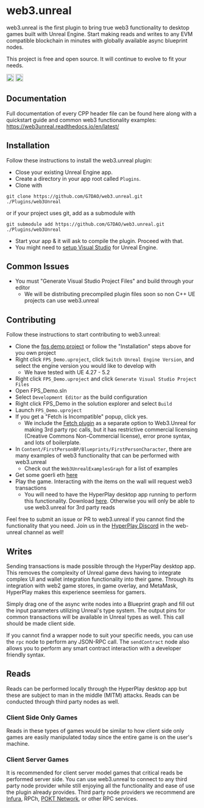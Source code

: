 # web3.unreal

web3.unreal is the first plugin to bring true web3 functionality to desktop games built with Unreal Engine. Start making reads and writes to any EVM compatible blockchain in minutes with globally available async blueprint nodes.

This project is free and open source. It will continue to evolve to fit your needs.

[<img alt="Discord" src="https://img.shields.io/discord/593655374469660673.svg?style=for-the-badge&label=Discord&logo=discord" height="20">](https://discord.gg/Vx4ky6ZbAK)
[<img alt="Twitter" src="https://img.shields.io/twitter/follow/espadrine.svg?style=for-the-badge&label=Twitter&color=1DA1F2" height="20">](https://twitter.com/HyperPlayGaming)

## Documentation

Full documentation of every CPP header file can be found here along with a quickstart guide and common web3 functionality examples:
https://web3unreal.readthedocs.io/en/latest/

## Installation
Follow these instructions to install the web3.unreal plugin:

* Close your existing Unreal Engine app.
* Create a directory in your app root called `Plugins`.
* Clone with 
```
git clone https://github.com/G7DAO/web3.unreal.git ./Plugins/web3Unreal
``` 
or if your project uses git, add as a submodule with 
```
git submodule add https://github.com/G7DAO/web3.unreal.git ./Plugins/web3Unreal
```
* Start your app & it will ask to compile the plugin. Proceed with that.
* You might need to [setup Visual Studio](https://docs.unrealengine.com/en-US/ProductionPipelines/DevelopmentSetup/VisualStudioSetup/index.html) for Unreal Engine.

## Common Issues
* You must "Generate Visual Studio Project Files" and build through your editor
  * We will be distributing precompiled plugin files soon so non C++ UE projects can use web3.unreal

## Contributing
Follow these instructions to start contributing to web3.unreal:
* Clone the [fps demo project](https://github.com/G7DAO/unreal-fps-demo) or follow the "Installation" steps above for you own project
* Right click `FPS_Demo.uproject`, click `Switch Unreal Engine Version`, and select the engine version you would like to develop with
  * We have tested with UE 4.27 - 5.2
* Right click `FPS_Demo.uproject` and click `Generate Visual Studio Project Files`
* Open FPS_Demo.sln
* Select `Development Editor` as the build configuration
* Right click FPS_Demo in the solution explorer and select `Build`
* Launch `FPS_Demo.uproject`
* If you get a "Fetch is Incompatible" popup, click yes. 
  * We include the [Fetch plugin](https://github.com/GDi4K/unreal-fetch) as a separate option to Web3.Unreal for making 3rd party rpc calls, but it has restrictive commercial licensing (Creative Commons Non-Commercial license), error prone syntax, and lots of boilerplate. 
* In `Content/FirstPersonBP/Blueprints/FirstPersonCharacter`, there are many examples of web3 functionality that can be performed with web3.unreal
  * Check out the `Web3UnrealExamplesGraph` for a list of examples
* Get some goerli eth [here](https://goerlifaucet.com/)
* Play the game. Interacting with the items on the wall will request web3 transactions
  * You will need to have the HyperPlay desktop app running to perform this functionality. Download [here](https://www.hyperplay.xyz/downloads). Otherwise you will only be able to use web3.unreal for 3rd party reads
  
Feel free to submit an issue or PR to web3.unreal if you cannot find the functionality that you need. Join us in the [HyperPlay Discord](https://discord.gg/eRVDbGUhKD) in the web-unreal channel as well!

## Writes
Sending transactions is made possible through the HyperPlay desktop app. This removes the complexity of Unreal game devs having to integrate complex UI and wallet integration functionality into their game. Through its integration with web2 game stores, in game overlay, and MetaMask, HyperPlay makes this experience seemless for gamers.

Simply drag one of the async write nodes into a Blueprint graph and fill out the input parameters utilizing Unreal's type system. The output pins for common transactions will be available in Unreal types as well. This call should be made client side.

If you cannot find a wrapper node to suit your specific needs, you can use the `rpc` node to perform any JSON-RPC call. The `sendContract` node also allows you to perform any smart contract interaction with a developer friendly syntax.

## Reads
Reads can be performed locally through the HyperPlay desktop app but these are subject to man in the middle (MITM) attacks. Reads can be conducted through third party nodes as well.

### Client Side Only Games 
Reads in these types of games would be similar to how client side only games are easily manipulated today since the entire game is on the user's machine. 

### Client Server Games
It is recommended for client server model games that critical reads be performed server side. You can use web3.unreal to connect to any third party node provider while still enjoying all the functionality and ease of use the plugin already provides. Third party node providers we recommend are [Infura](https://www.infura.io/), RPCh, [POKT Network](https://www.pokt.network/), or other RPC services.
